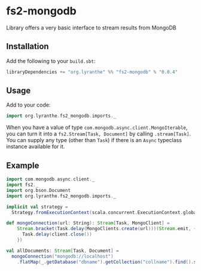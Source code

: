 # fs2-mongodb

Library offers a very basic interface to stream results from MongoDB

## Installation

Add the following to your `build.sbt`:

```scala
libraryDependencies += "org.lyranthe" %% "fs2-mongodb" % "0.0.4"
```

## Usage

Add to your code:
```scala
import org.lyranthe.fs2_mongodb.imports._
```

When you have a value of type `com.mongodb.async.client.MongoIterable`, you can turn it into
a `fs2.Stream[Task, Document]` by calling `.stream[Task]`. You can supply any type (other
than `Task`) if there is an `Async` typeclass instance available for it.

## Example

```scala
import com.mongodb.async.client._
import fs2._
import org.bson.Document
import org.lyranthe.fs2_mongodb.imports._

implicit val strategy =
  Strategy.fromExecutionContext(scala.concurrent.ExecutionContext.global)

def mongoConnection(url: String): Stream[Task, MongoClient] =
    Stream.bracket(Task.delay(MongoClients.create(url)))(Stream.emit, { client =>
      Task.delay(client.close())
    })

val allDocuments: Stream[Task, Document] =
  mongoConnection("mongodb://localhost")
    .flatMap(_.getDatabase("dbname").getCollection("collname").find().stream[Task])
```
